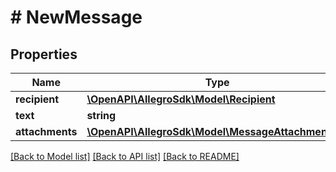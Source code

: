 # # NewMessage

## Properties

Name | Type | Description | Notes
------------ | ------------- | ------------- | -------------
**recipient** | [**\OpenAPI\AllegroSdk\Model\Recipient**](Recipient.md) |  |
**text** | **string** |  |
**attachments** | [**\OpenAPI\AllegroSdk\Model\MessageAttachmentId[]**](MessageAttachmentId.md) |  | [optional]

[[Back to Model list]](../../README.md#models) [[Back to API list]](../../README.md#endpoints) [[Back to README]](../../README.md)
